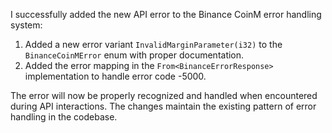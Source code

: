 I successfully added the new API error to the Binance CoinM error handling system:

1. Added a new error variant `InvalidMarginParameter(i32)` to the `BinanceCoinMError` enum with proper documentation.
2. Added the error mapping in the `From<BinanceErrorResponse>` implementation to handle error code -5000.

The error will now be properly recognized and handled when encountered during API interactions. The changes maintain the existing pattern of error handling in the codebase.
